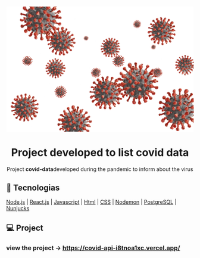 <img  align="center" src="./static/covid-19-4975604_1920.png" width="700px"></img>
<h1 align="center">Project developed to list <strong>covid</strong> data</h1>
<p align="center">Project <strong>covid-data</strong>developed during the pandemic to inform about the virus</p>
<p align="center">

## :rocket: Tecnologias

[Node.js](https://nodejs.org/en/)
| [React.js](https://https://pt-br.reactjs.org/)
| [Javascript](https://developer.mozilla.org/pt-BR/docs/Aprender/JavaScript)
| [Html](https://tableless.com.br/o-que-html-basico/)
| [CSS](https://www.w3schools.com/css/)
| [Nodemon](https://nodemon.io/)
| [PostgreSQL](https://www.postgresql.org/)
| [Nunjucks](https://mozilla.github.io/nunjucks/)

## 💻 Project

### view the project -> https://covid-api-i8tnoa1xc.vercel.app/
